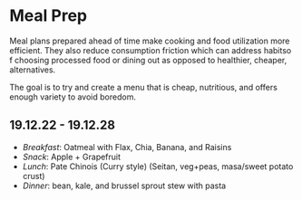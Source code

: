 # Meal Prep 

Meal plans prepared ahead of time make cooking and food utilization more efficient. They also reduce consumption friction which can address habitso f choosing processed food or dining out as opposed to healthier, cheaper, alternatives.

The goal is to try and create a menu that is cheap, nutritious, and offers enough variety to avoid boredom.

## 19.12.22 - 19.12.28

- *Breakfast*: Oatmeal with Flax, Chia, Banana, and Raisins
- *Snack*: Apple + Grapefruit
- *Lunch*: Pate Chinois (Curry style) (Seitan, veg+peas, masa/sweet potato crust)
- *Dinner*:  bean, kale, and brussel sprout stew with pasta